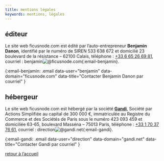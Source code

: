 ```yaml
---
title: mentions légales
keywords: mentions, légales
---
```


## éditeur

Le site web ficusnode.com est édité par l’auto-entrepreneur **Benjamin Danon**, identifié par le numéro de SIREN 533 638 672 et domicilié 23 boulevard de la résistance&nbsp;– 62100 Calais, téléphone&nbsp;: [+33 6 65 26 69 81], courriel&nbsp;: <span>benjamin<img alt="@">ficusnode.com</span>{:email-benjamin}.

[+33 6 65 26 69 81]: tel:+33665266981 "Contacter Benjamin Danon par téléphone"
{:email-benjamin: .email data-user="benjamin" data-domain="ficusnode.com" data-title="Contacter Benjamin Danon par courriel" }

## hébergeur

Le site web ficusnode.com est hébergé par la société **[Gandi]**, Société par Actions Simplifiée au capital de 300&nbsp;000&nbsp;€, immatriculée au Registre du Commerce et des Sociétés de Paris sous le numéro 423 093 459 et domiciliée 63-65, boulevard Masséna&nbsp;– 75013 Paris, téléphone&nbsp;: [+33 1 70 37 76 61], courriel&nbsp;: <span>direction<img alt="@">gandi.net</span>{:email-gandi}.

[Gandi]: https://www.gandi.net/ "Site web de Gandi, prestataire d’hébergement"
[+33 1 70 37 76 61]: tel:+33170377661 "Contacter Gandi par téléphone"
{:email-gandi: .email data-user="direction" data-domain="gandi.net" data-title="Contacter Gandi par courriel" }

[retour à l’accueil](/ "Retour à la page d’accueil")

